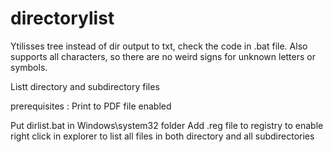 # directorylist 

Ytilisses tree instead of dir output to txt,   check the code in .bat file.
Also supports all characters, so there are no weird signs for unknown letters or symbols.

Listt directory and subdirectory files

prerequisites : Print to PDF file enabled

Put dirlist.bat in Windows\system32 folder
Add .reg file to registry to enable right click in explorer to list all files in both directory and all subdirectories


